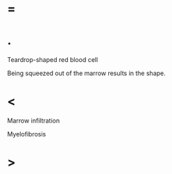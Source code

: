 # =

# .

Teardrop-shaped red blood cell

Being squeezed out of the marrow results in the shape.

# <

Marrow infiltration

Myelofibrosis

# >
